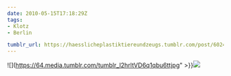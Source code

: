 ```yaml
---
date: 2010-05-15T17:18:29Z
tags:
- Klotz
- Berlin

tumblr_url: https://haesslicheplastiktiereundzeugs.tumblr.com/post/602466862
---
```

![](https://64.media.tumblr.com/tumblr_l2hrltVD6q1qbu6ttjpg" >}}![](https://64.media.tumblr.com/tumblr_l2hrm98mUh1qbu6tt.jpg)

